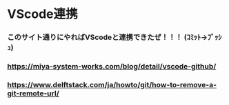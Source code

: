 # VScode連携
### このサイト通りにやればVScodeと連携できたぜ！！！ (ｺﾐｯﾄ→ﾌﾟｯｼｭ)
### https://miya-system-works.com/blog/detail/vscode-github/
### https://www.delftstack.com/ja/howto/git/how-to-remove-a-git-remote-url/

